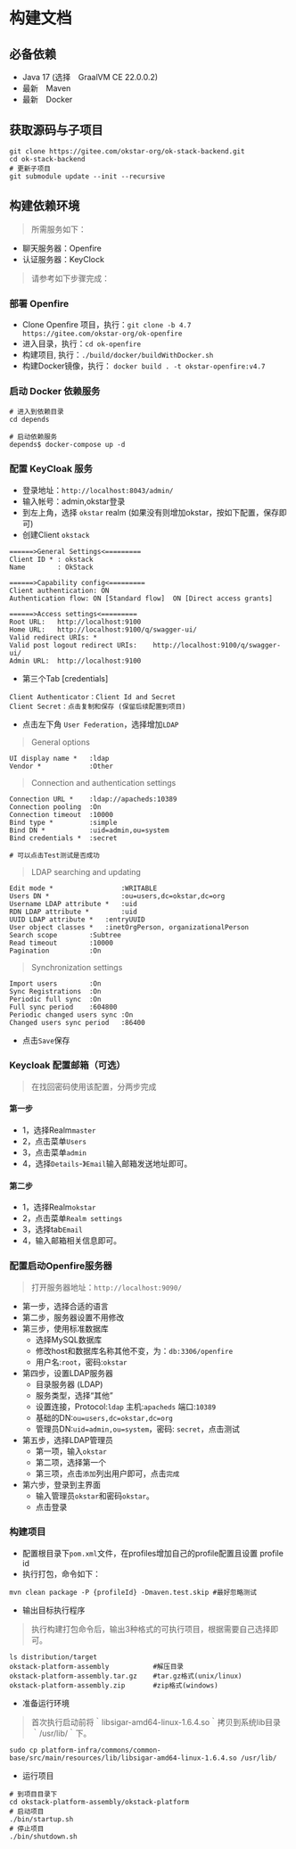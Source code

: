 # 构建文档
## 必备依赖
- Java 17 (选择　GraalVM CE 22.0.0.2)
- 最新　Maven
- 最新　Docker


## 获取源码与子项目
```shell
git clone https://gitee.com/okstar-org/ok-stack-backend.git
cd ok-stack-backend
# 更新子项目
git submodule update --init --recursive
```

## 构建依赖环境
> 所需服务如下：
- 聊天服务器：Openfire
- 认证服务器：KeyClock

> 请参考如下步骤完成：
### 部署 Openfire
- Clone Openfire 项目，执行：`git clone -b 4.7 https://gitee.com/okstar-org/ok-openfire`
- 进入目录，执行：`cd ok-openfire`
- 构建项目, 执行：`./build/docker/buildWithDocker.sh`
- 构建Docker镜像，执行： `docker build . -t okstar-openfire:v4.7`

### 启动 Docker 依赖服务
```shell
# 进入到依赖目录
cd depends

# 启动依赖服务
depends$ docker-compose up -d
```

### 配置 KeyCloak 服务
- 登录地址：`http://localhost:8043/admin/`
- 输入帐号：admin,okstar登录
- 到左上角，选择 `okstar` realm (如果没有则增加okstar，按如下配置，保存即可)
- 创建Client `okstack`
```text
======>General Settings<=========
Client ID * : okstack
Name        : OkStack

======>Capability config<=========
Client authentication: ON
Authentication flow: ON [Standard flow]  ON [Direct access grants]

======>Access settings<=========
Root URL:   http://localhost:9100
Home URL:   http://localhost:9100/q/swagger-ui/
Valid redirect URIs: *
Valid post logout redirect URIs:    http://localhost:9100/q/swagger-ui/
Admin URL:  http://localhost:9100
```
- 第三个Tab [credentials]
```text
Client Authenticator：Client Id and Secret 
Client Secret：点击复制和保存 (保留后续配置到项目) 
```
- 点击左下角  `User Federation`，选择增加`LDAP`
> General options
```text
UI display name *   :ldap 
Vendor *            :Other
```
> Connection and authentication settings
```text
Connection URL *    :ldap://apacheds:10389
Connection pooling  :On
Connection timeout  :10000
Bind type *         :simple
Bind DN *           :uid=admin,ou=system
Bind credentials *  :secret

# 可以点击Test测试是否成功
```
> LDAP searching and updating
```text
Edit mode *                 :WRITABLE
Users DN *                  :ou=users,dc=okstar,dc=org
Username LDAP attribute *   :uid
RDN LDAP attribute *        :uid
UUID LDAP attribute *   :entryUUID
User object classes *   :inetOrgPerson, organizationalPerson
Search scope        :Subtree
Read timeout        :10000
Pagination          :On
```

> Synchronization settings

```text
Import users        :On
Sync Registrations  :On
Periodic full sync  :On
Full sync period    :604800
Periodic changed users sync :On
Changed users sync period   :86400
```
- 点击`Save`保存

### Keycloak 配置邮箱（可选）
> 在找回密码使用该配置，分两步完成
#### 第一步
- 1，选择Realm`master`
- 2，点击菜单`Users`
- 3，点击菜单`admin`
- 4，选择`Details`-》`Email`输入邮箱发送地址即可。
#### 第二步
- 1，选择Realm`okstar`
- 2，点击菜单`Realm settings`
- 3，选择tab`Email`
- 4，输入邮箱相关信息即可。

### 配置启动Openfire服务器
> 打开服务器地址：`http://localhost:9090/`
- 第一步，选择合适的语言
- 第二步，服务器设置不用修改
- 第三步，使用标准数据库
  - 选择MySQL数据库
  - 修改host和数据库名称其他不变，为：`db:3306/openfire`
  - 用户名:`root`，密码:`okstar`
- 第四步，设置LDAP服务器
  - 目录服务器 (LDAP)
  - 服务类型，选择“其他”
  - 设置连接，Protocol:`ldap`	主机:`apacheds`	端口:`10389`
  - 基础的DN:`ou=users,dc=okstar,dc=org`
  - 管理员DN:`uid=admin,ou=system`，密码: `secret`，点击测试
- 第五步，选择LDAP管理员
  - 第一项，输入`okstar`
  - 第二项，选择第一个
  - 第三项，点击`添加`列出用户即可，点击`完成`
- 第六步，登录到主界面
  - 输入管理员`okstar`和密码`okstar`。
  - 点击登录

### 构建项目
- 配置根目录下`pom.xml`文件，在profiles增加自己的profile配置且设置 profile id
- 执行打包，命令如下：
```shell
mvn clean package -P {profileId} -Dmaven.test.skip #最好忽略测试
```
- 输出目标执行程序
> 执行构建打包命令后，输出3种格式的可执行项目，根据需要自己选择即可。
```shell
ls distribution/target
okstack-platform-assembly           #解压目录
okstack-platform-assembly.tar.gz    #tar.gz格式(unix/linux)
okstack-platform-assembly.zip       #zip格式(windows)
```
- 准备运行环境
> 首次执行启动前将｀libsigar-amd64-linux-1.6.4.so｀拷贝到系统lib目录｀/usr/lib/｀下。
```shell
sudo cp platform-infra/commons/common-base/src/main/resources/lib/libsigar-amd64-linux-1.6.4.so /usr/lib/
```

- 运行项目
```shell
# 到项目目录下
cd okstack-platform-assembly/okstack-platform
# 启动项目
./bin/startup.sh
# 停止项目
./bin/shutdown.sh
```